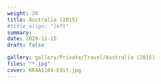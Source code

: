 ```yaml
---
weight: 30
title: Australia (2015)
#title_align: "left"
summary: 
date: 2020-12-15
draft: false

gallery: gallery/Private/Travel/Australia (2015)
files: "*.jpg"
cover: KR4A1184-Edit.jpg
---
```


